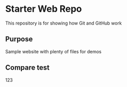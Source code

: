 # Starter Web Repo

This repository is for showing how Git and GitHub work

## Purpose

Sample website with plenty of files for demos

## Compare test

123


